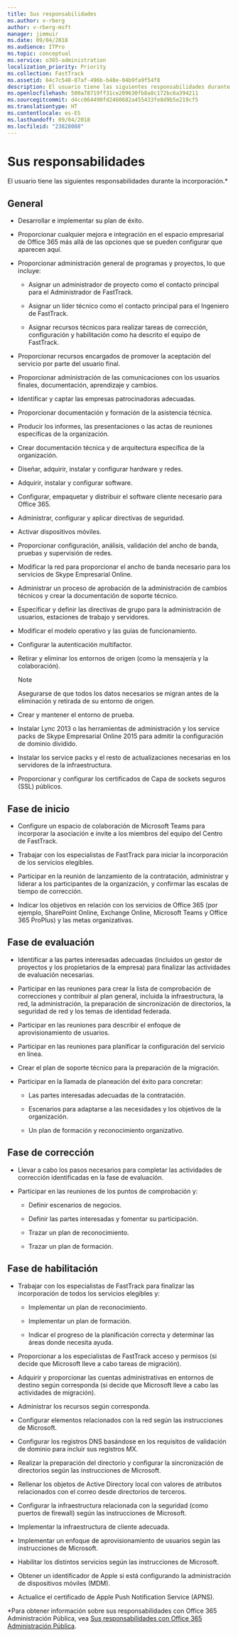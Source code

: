 ```yaml
---
title: Sus responsabilidades
ms.author: v-rberg
author: v-rberg-msft
manager: jimmuir
ms.date: 09/04/2018
ms.audience: ITPro
ms.topic: conceptual
ms.service: o365-administration
localization_priority: Priority
ms.collection: FastTrack
ms.assetid: 64c7c548-87af-496b-b48e-04b9fa9f54f8
description: El usuario tiene las siguientes responsabilidades durante la incorporación.
ms.openlocfilehash: 500a78719ff31ce209630fb8a8c172bc6a394211
ms.sourcegitcommit: d4cc064490fd2460682a455433fe8d9b5e219cf5
ms.translationtype: HT
ms.contentlocale: es-ES
ms.lasthandoff: 09/04/2018
ms.locfileid: "23828088"
---
```

# <a name="your-responsibilities"></a>Sus responsabilidades

El usuario tiene las siguientes responsabilidades durante la incorporación.\*
  
## <a name="general"></a>General

- Desarrollar e implementar su plan de éxito.
    
- Proporcionar cualquier mejora e integración en el espacio empresarial de Office 365 más allá de las opciones que se pueden configurar que aparecen aquí. 
    
- Proporcionar administración general de programas y proyectos, lo que incluye: 
    
  - Asignar un administrador de proyecto como el contacto principal para el Administrador de FastTrack.
    
  - Asignar un líder técnico como el contacto principal para el Ingeniero de FastTrack.
    
  - Asignar recursos técnicos para realizar tareas de corrección, configuración y habilitación como ha descrito el equipo de FastTrack.  
    
- Proporcionar recursos encargados de promover la aceptación del servicio por parte del usuario final.
    
- Proporcionar administración de las comunicaciones con los usuarios finales, documentación, aprendizaje y cambios.
    
- Identificar y captar las empresas patrocinadoras adecuadas. 
    
- Proporcionar documentación y formación de la asistencia técnica. 
    
- Producir los informes, las presentaciones o las actas de reuniones específicas de la organización. 
    
- Crear documentación técnica y de arquitectura específica de la organización. 
    
- Diseñar, adquirir, instalar y configurar hardware y redes. 
    
- Adquirir, instalar y configurar software. 
    
- Configurar, empaquetar y distribuir el software cliente necesario para Office 365.
    
- Administrar, configurar y aplicar directivas de seguridad.
    
- Activar dispositivos móviles.
    
- Proporcionar configuración, análisis, validación del ancho de banda, pruebas y supervisión de redes. 
    
- Modificar la red para proporcionar el ancho de banda necesario para los servicios de Skype Empresarial Online.
    
- Administrar un proceso de aprobación de la administración de cambios técnicos y crear la documentación de soporte técnico.
    
- Especificar y definir las directivas de grupo para la administración de usuarios, estaciones de trabajo y servidores.
    
- Modificar el modelo operativo y las guías de funcionamiento.
    
- Configurar la autenticación multifactor.
    
- Retirar y eliminar los entornos de origen (como la mensajería y la colaboración). 
    
    > [!NOTE]
    > Asegurarse de que todos los datos necesarios se migran antes de la eliminación y retirada de su entorno de origen. 
  
- Crear y mantener el entorno de prueba.
    
- Instalar Lync 2013 o las herramientas de administración y los service packs de Skype Empresarial Online 2015 para admitir la configuración de dominio dividido.
    
- Instalar los service packs y el resto de actualizaciones necesarias en los servidores de la infraestructura. 
    
- Proporcionar y configurar los certificados de Capa de sockets seguros (SSL) públicos. 
    
## <a name="initiate-phase"></a>Fase de inicio

- Configure un espacio de colaboración de Microsoft Teams para incorporar la asociación e invite a los miembros del equipo del Centro de FastTrack.
    
- Trabajar con los especialistas de FastTrack para iniciar la incorporación de los servicios elegibles. 
    
- Participar en la reunión de lanzamiento de la contratación, administrar y liderar a los participantes de la organización, y confirmar las escalas de tiempo de corrección.
    
- Indicar los objetivos en relación con los servicios de Office 365 (por ejemplo, SharePoint Online, Exchange Online, Microsoft Teams y Office 365 ProPlus) y las metas organizativas.
    
## <a name="assess-phase"></a>Fase de evaluación

- Identificar a las partes interesadas adecuadas (incluidos un gestor de proyectos y los propietarios de la empresa) para finalizar las actividades de evaluación necesarias. 
    
- Participar en las reuniones para crear la lista de comprobación de correcciones y contribuir al plan general, incluida la infraestructura, la red, la administración, la preparación de sincronización de directorios, la seguridad de red y los temas de identidad federada. 
    
- Participar en las reuniones para describir el enfoque de aprovisionamiento de usuarios. 
    
- Participar en las reuniones para planificar la configuración del servicio en línea. 
    
- Crear el plan de soporte técnico para la preparación de la migración. 
    
- Participar en la llamada de planeación del éxito para concretar:
    
  - Las partes interesadas adecuadas de la contratación.
    
  - Escenarios para adaptarse a las necesidades y los objetivos de la organización.
    
  - Un plan de formación y reconocimiento organizativo.
    
## <a name="remediate-phase"></a>Fase de corrección

- Llevar a cabo los pasos necesarios para completar las actividades de corrección identificadas en la fase de evaluación. 
    
- Participar en las reuniones de los puntos de comprobación y: 
    
  - Definir escenarios de negocios.
    
  - Definir las partes interesadas y fomentar su participación.
    
  - Trazar un plan de reconocimiento.
    
  - Trazar un plan de formación.
    
## <a name="enable-phase"></a>Fase de habilitación

- Trabajar con los especialistas de FastTrack para finalizar las incorporación de todos los servicios elegibles y:
    
  - Implementar un plan de reconocimiento.
    
  - Implementar un plan de formación.
    
  - Indicar el progreso de la planificación correcta y determinar las áreas donde necesita ayuda.
    
- Proporcionar a los especialistas de FastTrack acceso y permisos (si decide que Microsoft lleve a cabo tareas de migración).
    
- Adquirir y proporcionar las cuentas administrativas en entornos de destino según corresponda (si decide que Microsoft lleve a cabo las actividades de migración).
    
- Administrar los recursos según corresponda. 
    
- Configurar elementos relacionados con la red según las instrucciones de Microsoft.
    
- Configurar los registros DNS basándose en los requisitos de validación de dominio para incluir sus registros MX.
    
- Realizar la preparación del directorio y configurar la sincronización de directorios según las instrucciones de Microsoft.
    
- Rellenar los objetos de Active Directory local con valores de atributos relacionados con el correo desde directorios de terceros.
    
- Configurar la infraestructura relacionada con la seguridad (como puertos de firewall) según las instrucciones de Microsoft.
    
- Implementar la infraestructura de cliente adecuada.
    
- Implementar un enfoque de aprovisionamiento de usuarios según las instrucciones de Microsoft.
    
- Habilitar los distintos servicios según las instrucciones de Microsoft.
    
- Obtener un identificador de Apple si está configurando la administración de dispositivos móviles (MDM).
    
- Actualice el certificado de Apple Push Notification Service (APNS).
    
\*Para obtener información sobre sus responsabilidades con Office 365 Administración Pública, vea [Sus responsabilidades con Office 365 Administración Pública](US-Gov-appendix-your-responsibilities.md).
  

